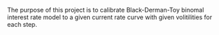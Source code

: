 The purpose of this project is to calibrate Black-Derman-Toy binomal interest rate model to a given current rate curve with
given volitilities for each step.
